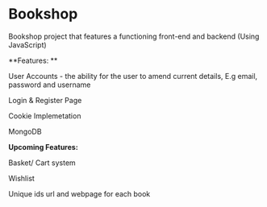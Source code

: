 # Bookshop
Bookshop project that features a functioning front-end and backend (Using JavaScript)

**Features: **

User Accounts - the ability for the user to amend current details, E.g email, password and username

Login & Register Page

Cookie Implemetation

MongoDB

**Upcoming Features:**

Basket/ Cart system

Wishlist

Unique ids url and webpage for each book 
